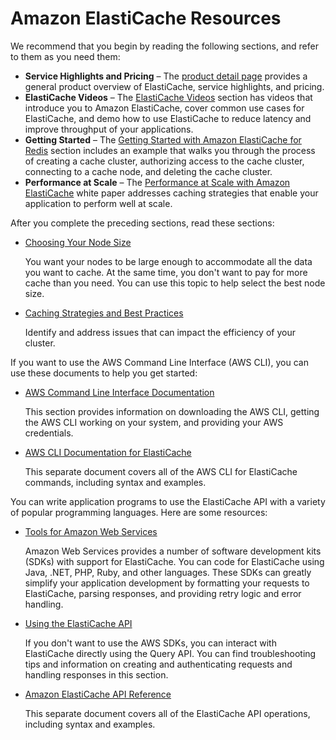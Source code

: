 # Amazon ElastiCache Resources<a name="WhatIs.FirstTimeUser"></a>

We recommend that you begin by reading the following sections, and refer to them as you need them:
+ **Service Highlights and Pricing** – The [product detail page](https://aws.amazon.com/elasticache/) provides a general product overview of ElastiCache, service highlights, and pricing\.
+ **ElastiCache Videos** – The [ElastiCache Videos](Tutorials.md#tutorial-videos) section has videos that introduce you to Amazon ElastiCache, cover common use cases for ElastiCache, and demo how to use ElastiCache to reduce latency and improve throughput of your applications\.
+ **Getting Started** – The [Getting Started with Amazon ElastiCache for Redis](GettingStarted.md) section includes an example that walks you through the process of creating a cache cluster, authorizing access to the cache cluster, connecting to a cache node, and deleting the cache cluster\.
+ **Performance at Scale** – The [Performance at Scale with Amazon ElastiCache](https://d0.awsstatic.com/whitepapers/performance-at-scale-with-amazon-elasticache.pdf) white paper addresses caching strategies that enable your application to perform well at scale\.

After you complete the preceding sections, read these sections:
+ [Choosing Your Node Size](nodes-select-size.md#CacheNodes.SelectSize)

  You want your nodes to be large enough to accommodate all the data you want to cache\. At the same time, you don't want to pay for more cache than you need\. You can use this topic to help select the best node size\.
+ [Caching Strategies and Best Practices](BestPractices.md)

  Identify and address issues that can impact the efficiency of your cluster\.

If you want to use the AWS Command Line Interface \(AWS CLI\), you can use these documents to help you get started:
+ [AWS Command Line Interface Documentation](https://docs.aws.amazon.com/cli/)

  This section provides information on downloading the AWS CLI, getting the AWS CLI working on your system, and providing your AWS credentials\.
+ [AWS CLI Documentation for ElastiCache](https://docs.aws.amazon.com/cli/latest/reference/elasticache/index.html)

  This separate document covers all of the AWS CLI for ElastiCache commands, including syntax and examples\.

You can write application programs to use the ElastiCache API with a variety of popular programming languages\. Here are some resources:
+ [Tools for Amazon Web Services](https://aws.amazon.com/tools/)

  Amazon Web Services provides a number of software development kits \(SDKs\) with support for ElastiCache\. You can code for ElastiCache using Java, \.NET, PHP, Ruby, and other languages\. These SDKs can greatly simplify your application development by formatting your requests to ElastiCache, parsing responses, and providing retry logic and error handling\. 
+ [Using the ElastiCache API](ProgrammingGuide.md)

  If you don't want to use the AWS SDKs, you can interact with ElastiCache directly using the Query API\. You can find troubleshooting tips and information on creating and authenticating requests and handling responses in this section\. 
+ [Amazon ElastiCache API Reference](https://docs.aws.amazon.com/AmazonElastiCache/latest/APIReference/)

  This separate document covers all of the ElastiCache API operations, including syntax and examples\.